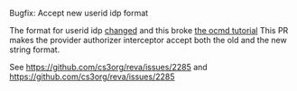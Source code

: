 Bugfix: Accept new userid idp format

The format for userid idp [changed](https://github.com/cs3org/cs3apis/pull/159)
and this broke [the ocmd tutorial](https://reva.link/docs/tutorials/share-tutorial/#5-1-4-create-the-share)
This PR makes the provider authorizer interceptor accept both the old and the new string format.

See https://github.com/cs3org/reva/issues/2285 and https://github.com/cs3org/reva/issues/2285
